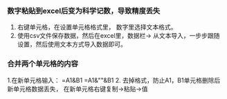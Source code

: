 ### 数字粘贴到excel后变为科学记数，导致精度丢失
1. 右键单元格，在设置单元格格式里， 数字里选择文本格式。
2. 使用csv文件保存数据，然后在excel里，数据栏-> 从文本导入，一步步跟随设置，然后使用文本方式导入数据即可。

### 合并两个单元格的内容
1.在新单元格输入： =A1&B1  =A1&""&B1
2. 去掉格式，防止A1，B1单元格删除后新单元格数据丢失， 在新单元格右键复制->粘贴->值